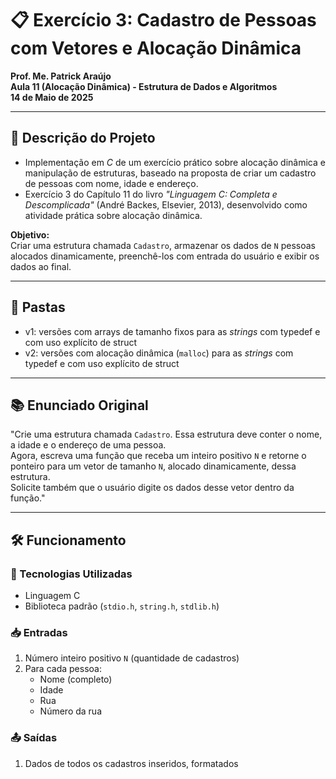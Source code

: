 # 📋 Exercício 3: Cadastro de Pessoas com Vetores e Alocação Dinâmica

**Prof. Me. Patrick Araújo**  
**Aula 11 (Alocação Dinâmica) - Estrutura de Dados e Algoritmos**  
**14 de Maio de 2025**

---

## 📝 Descrição do Projeto

- Implementação em _C_ de um exercício prático sobre alocação dinâmica e manipulação de estruturas, baseado na proposta de criar um cadastro de pessoas com nome, idade e endereço.
- Exercício 3 do Capítulo 11 do livro *"Linguagem C: Completa e Descomplicada"* (André Backes, Elsevier, 2013), desenvolvido como atividade prática sobre alocação dinâmica.

**Objetivo:**  
Criar uma estrutura chamada `Cadastro`, armazenar os dados de `N` pessoas alocados dinamicamente, preenchê-los com entrada do usuário e exibir os dados ao final.

---

## 📁 Pastas

- v1: versões com arrays de tamanho fixos para as _strings_ com typedef e com uso explícito de struct
- v2: versões com alocação dinâmica (`malloc`) para as _strings_ com typedef e com uso explícito de struct

---

## 📚 Enunciado Original

"Crie uma estrutura chamada `Cadastro`. Essa estrutura deve conter o nome, a idade e o endereço de uma pessoa.  
Agora, escreva uma função que receba um inteiro positivo `N` e retorne o ponteiro para um vetor de tamanho `N`, alocado dinamicamente, dessa estrutura.  
Solicite também que o usuário digite os dados desse vetor dentro da função."

---

## 🛠 Funcionamento

### 🔧 Tecnologias Utilizadas
- Linguagem C
- Biblioteca padrão (`stdio.h`, `string.h`, `stdlib.h`)

### 📥 Entradas
1. Número inteiro positivo `N` (quantidade de cadastros)
2. Para cada pessoa:
   - Nome (completo)
   - Idade
   - Rua
   - Número da rua

### 📤 Saídas
1. Dados de todos os cadastros inseridos, formatados
